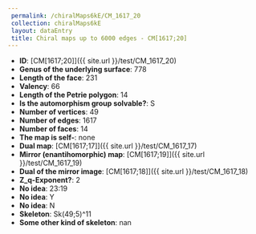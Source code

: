 ```yaml
--- 
 permalink: /chiralMaps6kE/CM_1617_20 
 collection: chiralMaps6kE
 layout: dataEntry
 title: Chiral maps up to 6000 edges - CM[1617;20]
---
```


- **ID**: [CM[1617;20]]({{ site.url }}/test/CM_1617_20)
- **Genus of the underlying surface**: 778
- **Length of the face**: 231
- **Valency**: 66
- **Length of the Petrie polygon**: 14
- **Is the automorphism group solvable?**: S
- **Number of vertices**: 49
- **Number of edges**: 1617
- **Number of faces**: 14
- **The map is self-**: none
- **Dual map**: [CM[1617;17]]({{ site.url }}/test/CM_1617_17)
- **Mirror (enantihomorphic) map**: [CM[1617;19]]({{ site.url }}/test/CM_1617_19)
- **Dual of the mirror image**: [CM[1617;18]]({{ site.url }}/test/CM_1617_18)
- **Z_q-Exponent?**: 2
- **No idea**:  23:19
- **No idea**: Y
- **No idea**: N
- **Skeleton**: Sk(49;5)^11
- **Some other kind of skeleton**: nan
